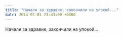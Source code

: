 ```yaml
---
title: "Начали за здравие, закончили на упокой..."
date: 2014-01-01 23:43:00 +0300
---
```


Начали за здравие, закончили на упокой...

